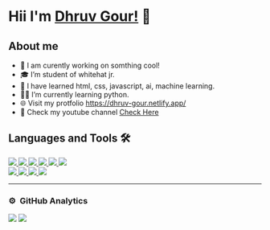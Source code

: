 # Hii I'm <a href="https://dhruv-gour.netlify.app/" target="_blank">Dhruv Gour!</a> 👋

## About me
- 🔭 I am curently working on somthing cool!
- 🎓 I’m student of whitehat jr.
- 👯 I have learned html, css, javascript, ai, machine learning.
- 👨‍💻 I’m currently learning python.
- 🌐 Visit my protfolio https://dhruv-gour.netlify.app/
- 📲 Check my youtube channel <a href="https://www.youtube.com/channel/UC889j9WpYX48uUn0E4gfLhQ"> Check Here </a>

## Languages and Tools 🛠 

<a href="https://github.com/Dhruv-gour">

 <img src="https://img.icons8.com/color/48/000000/html-5--v1.png"/>
<img src="https://img.icons8.com/color/48/000000/css3.png"/>
<img src="https://img.icons8.com/color/48/000000/javascript--v1.png"/>
<img src="https://img.icons8.com/color/48/000000/c-plus-plus-logo.png"/>
<img src="https://img.icons8.com/color/48/000000/bootstrap.png"/>
<img src="https://img.icons8.com/color/48/000000/python--v1.png"/>

 <br/> 
 
<img src="https://img.icons8.com/color/48/000000/visual-studio-code-2019.png"/>
<img src="https://img.icons8.com/fluency/48/000000/spyder-ide-5.png"/>
<img src="https://img.icons8.com/external-tal-revivo-color-tal-revivo/45/000000/external-project-jupyter-a-nonprofit-organization-created-to-open-source-software-logo-color-tal-revivo.png"/>
<img src="https://img.icons8.com/fluency/48/000000/anaconda--v2.png"/>

</a>

<br/>

---





### ⚙️ &nbsp;GitHub Analytics

<!-- <p align="left"> 
<img src="https://komarev.com/ghpvc/?username=abhishekchauhan15&label=Views&color=blue&style=plastic" alt="chait04" />
 </p> -->
  
  <img src="https://github-readme-stats.vercel.app/api?username=Dhruv-gour&&show_icons=true">
  <img src="https://github-readme-stats-eight-theta.vercel.app/api/top-langs/?username=Dhruv-gour&layout=compact&langs_count=8"/>
